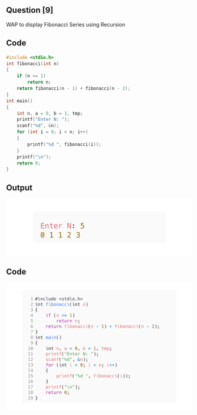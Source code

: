 <!-- Use CTRL+K+V if you are in VS code -->

## Question [9]

WAP to display Fibonacci Series using Recursion

## Code

```c
#include <stdio.h>
int fibonacci(int n)
{
    if (n <= 1)
        return n;
    return fibonacci(n - 1) + fibonacci(n - 2);
}
int main()
{
    int n, a = 0, b = 1, tmp;
    printf("Enter N: ");
    scanf("%d", &n);
    for (int i = 0; i < n; i++)
    {
        printf("%d ", fibonacci(i));
    }
    printf("\n");
    return 0;
}
```

## Output

![Output](/src/output/9-o_p.png)

## Code
![Code](../src/output/9-code.png)
<!-- 
Note: if you are using text-editor to view this document I highly recommend you to use vs code or sublime text so its easier to read the contents of the file
VS Code - https://code.visualstudio.com/download
Sublime Text - https://www.sublimetext.com/download 
--!>
